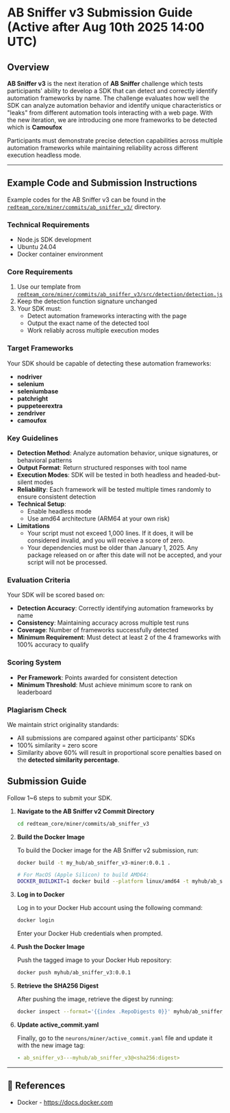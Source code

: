 # AB Sniffer v3 Submission Guide (Active after Aug 10th 2025 14:00 UTC)

## Overview

**AB Sniffer v3** is the next iteration of **AB Sniffer** challenge which tests participants' ability to develop a SDK that can detect and correctly identify automation frameworks by name. The challenge evaluates how well the SDK can analyze automation behavior and identify unique characteristics or "leaks" from different automation tools interacting with a web page. With the new iteration, we are introducing one more frameworks to be detected which is **Camoufox**

Participants must demonstrate precise detection capabilities across multiple automation frameworks while maintaining reliability across different execution headless mode.

---

## Example Code and Submission Instructions

Example codes for the AB Sniffer v3 can be found in the [`redteam_core/miner/commits/ab_sniffer_v3/`](https://github.com/RedTeamSubnet/RedTeam/blob/main/redteam_core/miner/commits/ab_sniffer_v3/) directory.

### Technical Requirements

- Node.js SDK development
- Ubuntu 24.04
- Docker container environment

### Core Requirements

1. Use our template from [`redteam_core/miner/commits/ab_sniffer_v3/src/detection/detection.js`](https://github.com/RedTeamSubnet/RedTeam/blob/main/redteam_core/miner/commits/ab_sniffer_v3/src/detection/detection.js)
2. Keep the detection function signature unchanged
3. Your SDK must:
   - Detect automation frameworks interacting with the page
   - Output the exact name of the detected tool
   - Work reliably across multiple execution modes

### Target Frameworks

Your SDK should be capable of detecting these automation frameworks:

- **nodriver**
- **selenium**  
- **seleniumbase**
- **patchright**
- **puppeteerextra**
- **zendriver**
- **camoufox**

### Key Guidelines

- **Detection Method**: Analyze automation behavior, unique signatures, or behavioral patterns
- **Output Format**: Return structured responses with tool name
- **Execution Modes**: SDK will be tested in both headless and headed-but-silent modes
- **Reliability**: Each framework will be tested multiple times randomly to ensure consistent detection
- **Technical Setup**:
    - Enable headless mode
    - Use amd64 architecture (ARM64 at your own risk)
- **Limitations**
    - Your script must not exceed 1,000 lines. If it does, it will be considered invalid, and you will receive a score of zero.
    - Your dependencies must be older than January 1, 2025. Any package released on or after this date will not be accepted, and your script will not be processed.

### Evaluation Criteria

Your SDK will be scored based on:

- **Detection Accuracy**: Correctly identifying automation frameworks by name
- **Consistency**: Maintaining accuracy across multiple test runs
- **Coverage**: Number of frameworks successfully detected
- **Minimum Requirement**: Must detect at least 2 of the 4 frameworks with 100% accuracy to qualify

### Scoring System

- **Per Framework**: Points awarded for consistent detection
- **Minimum Threshold**: Must achieve minimum score to rank on leaderboard

### Plagiarism Check

We maintain strict originality standards:

- All submissions are compared against other participants' SDKs
- 100% similarity = zero score
- Similarity above 60% will result in proportional score penalties based on the **detected similarity percentage**.

## Submission Guide

Follow 1~6 steps to submit your SDK.

1. **Navigate to the AB Sniffer v2 Commit Directory**

    ```bash
    cd redteam_core/miner/commits/ab_sniffer_v3
    ```

2. **Build the Docker Image**

    To build the Docker image for the AB Sniffer v2 submission, run:

    ```bash
    docker build -t my_hub/ab_sniffer_v3-miner:0.0.1 .

    # For MacOS (Apple Silicon) to build AMD64:
    DOCKER_BUILDKIT=1 docker build --platform linux/amd64 -t myhub/ab_sniffer_v3-miner:0.0.1 .
    ```

3. **Log in to Docker**

    Log in to your Docker Hub account using the following command:

    ```bash
    docker login
    ```

    Enter your Docker Hub credentials when prompted.

4. **Push the Docker Image**

    Push the tagged image to your Docker Hub repository:

    ```bash
    docker push myhub/ab_sniffer_v3:0.0.1
    ```

5. **Retrieve the SHA256 Digest**

    After pushing the image, retrieve the digest by running:

    ```bash
    docker inspect --format='{{index .RepoDigests 0}}' myhub/ab_sniffer_v3:0.0.1
    ```

6. **Update active_commit.yaml**

    Finally, go to the `neurons/miner/active_commit.yaml` file and update it with the new image tag:

    ```yaml
    - ab_sniffer_v3---myhub/ab_sniffer_v3@<sha256:digest>
    ```

---

## 📑 References

- Docker - <https://docs.docker.com>
